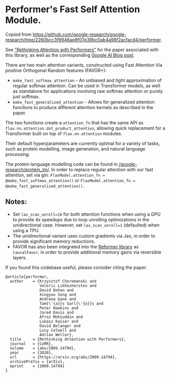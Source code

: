 # Performer's Fast Self Attention Module.

Copied from https://github.com/google-research/google-research/tree/2260bcc3f9946ae8f07e39bc0ab4a98f2acfacd4/performer.


See ["Rethinking Attention with Performers"](https://arxiv.org/abs/2009.14794) for the paper associated with this library, as well as the corresponding [Google AI Blog post](https://ai.googleblog.com/2020/10/rethinking-attention-with-performers.html).

There are two main attention variants, constructed using Fast Attention Via positive Orthogonal Random features (FAVOR+):

* `make_fast_softmax_attention` - An unbiased and tight approximation of regular softmax attention. Can be used in Transformer models, as well as standalone for applications involving raw softmax attention or purely just softmax.
* `make_fast_generalized_attention` - Allows for generalized attention functions to produce different attention kernels as described in the paper.

The two functions create a `attention_fn` that has the same API as `flax.nn.attention.dot_product_attention`, allowing quick replacement for a Transformer built on top of `flax.nn.attention` modules.

Their default hyperparameters are currently optimal for a variety of tasks, such as protein modelling, image generation, and natural language processing.

The protein language modelling code can be found in [/google-research/protein_lm/](https://github.com/google-research/google-research/tree/master/protein_lm). In order to replace regular attention with our fast attention, set via gin: `FlaxModel.attention_fn = @make_fast_softmax_attention()` or `FlaxModel.attention_fn = @make_fast_generalized_attention()`.

## Notes:

* Set `lax_scan_unroll=16` for both attention functions when using a GPU to provide 4x speedups due to loop unrolling optimizations in the unidirectional case. However, set `lax_scan_unroll=1` (defaulted) when using a TPU.
* The unidirectional variant uses custom gradients via Jax, in order to provide significant memory reductions.
* FAVOR has also been integrated into the [Reformer library](https://github.com/google/trax/blob/master/trax/layers/research/sparsity.py) as `CausalFavor`, in order to provide additional memory gains via reversible layers.

If you found this codebase useful, please consider citing the paper:

```
@article{performer,
  author    = {Krzysztof Choromanski and
               Valerii Likhosherstov and
               David Dohan and
               Xingyou Song and
               Andreea Gane and
               Tam{\'{a}}s Sarl{\'{o}}s and
               Peter Hawkins and
               Jared Davis and
               Afroz Mohiuddin and
               Lukasz Kaiser and
               David Belanger and
               Lucy Colwell and
               Adrian Weller},
  title     = {Rethinking Attention with Performers},
  journal   = {CoRR},
  volume    = {abs/2009.14794},
  year      = {2020},
  url       = {https://arxiv.org/abs/2009.14794},
  archivePrefix = {arXiv},
  eprint    = {2009.14794}
}
```

